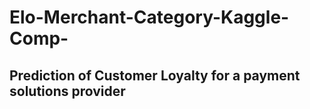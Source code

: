 # Elo-Merchant-Category-Kaggle-Comp-
## Prediction of Customer Loyalty for a payment solutions provider
